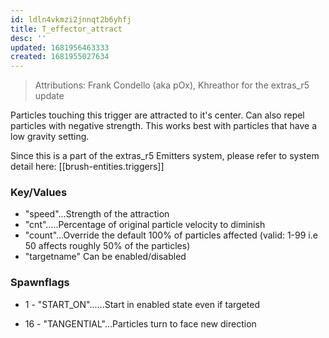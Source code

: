 ```yaml
---
id: ldln4vkmzi2jnnqt2b6yhfj
title: T_effector_attract
desc: ''
updated: 1681956463333
created: 1681955027634
---
```

> Attributions: Frank Condello (aka pOx), Khreathor for the extras_r5 update

Particles touching this trigger are attracted to it's center. Can also repel
particles with negative strength. This works best with particles that have a
low gravity setting.

Since this is a part of the extras_r5 Emitters system, please refer to system
detail here: [[brush-entities.triggers]]

### Key/Values
- "speed"...Strength of the attraction
- "cnt".....Percentage of original particle velocity to diminish
- "count"...Override the default 100% of particles affected (valid: 1-99 i.e 50
            affects roughly 50% of the particles)
- "targetname"	Can be enabled/disabled

### Spawnflags
-  1 - "START_ON"......Start in enabled state even if targeted

- 16 - "TANGENTIAL"...Particles turn to face new direction
